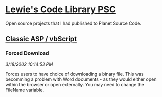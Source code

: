 # [Lewie's Code Library PSC](../../README.md)

Open source projects that I had published to Planet Source Code.

## [Classic ASP / vbScript](../README.md)

### Forced Download

*3/18/2002 10:14:53 PM*

Forces users to have choice of downloading a binary file. This was becomming a problem with Word documents - as they would either open within the browser or open externally. You may need to change the FileName variable.


